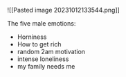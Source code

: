![[Pasted image 20231012133544.png]]

The five male emotions:

- Horniness
- How to get rich
- random 2am motivation
- intense loneliness
- my family needs me